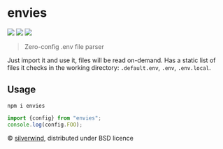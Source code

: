 # envies
[![](https://img.shields.io/npm/v/envies.svg?style=flat)](https://www.npmjs.org/package/envies) [![](https://img.shields.io/npm/dm/envies.svg)](https://www.npmjs.org/package/envies) [![](https://packagephobia.com/badge?p=envies)](https://packagephobia.com/result?p=envies)

> Zero-config .env file parser

Just import it and use it, files will be read on-demand. Has a static list of files it checks in the working directory: `.default.env`, `.env`, `.env.local`.

## Usage
```console
npm i envies
```
```js
import {config} from "envies";
console.log(config.FOO);
```

© [silverwind](https://github.com/silverwind), distributed under BSD licence
